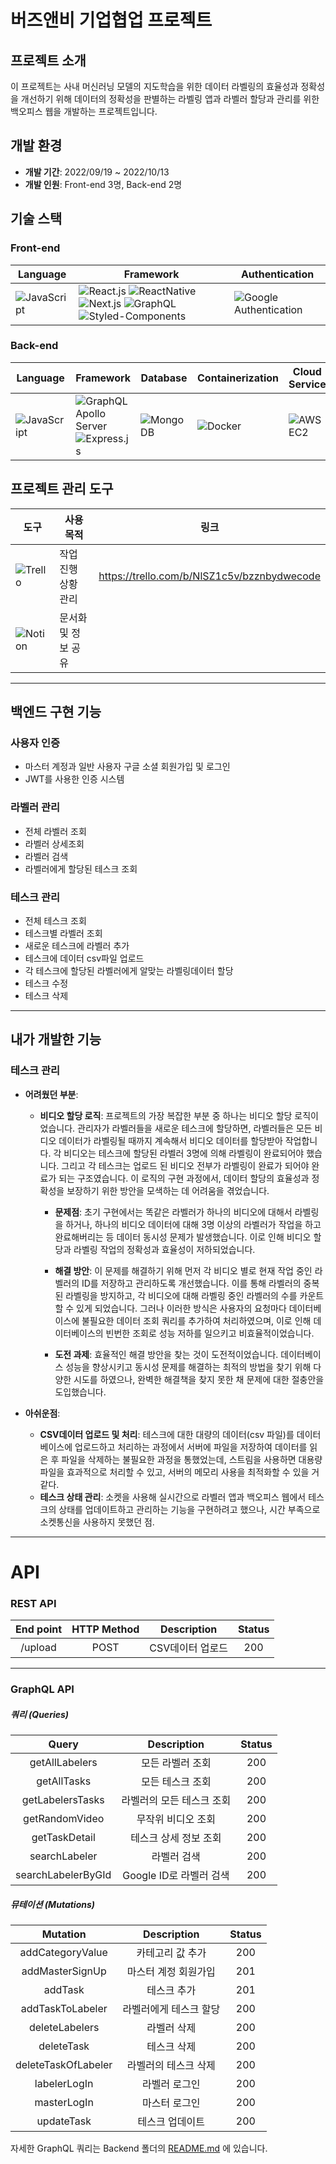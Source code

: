 # 버즈앤비 기업협업 프로젝트

## 프로젝트 소개

이 프로젝트는 사내 머신러닝 모델의 지도학습을 위한 데이터 라벨링의 효율성과 정확성을 개선하기 위해 데이터의 정확성을 판별하는 라벨링 앱과 라벨러 할당과 관리를 위한 백오피스 웹을 개발하는 프로젝트입니다.

## 개발 환경

- **개발 기간**: 2022/09/19 ~ 2022/10/13
- **개발 인원**: Front-end 3명, Back-end 2명


## 기술 스택
### Front-end
| Language | Framework | Authentication |
|----------|-----------|----------------|
| ![JavaScript](https://img.shields.io/badge/-JavaScript-F7DF1E?style=flat&logo=javascript&logoColor=white) | ![React.js](https://img.shields.io/badge/-React.js-61DAFB?style=flat&logo=react&logoColor=white) ![ReactNative](https://img.shields.io/badge/-ReactNative-61DAFB?style=flat&logo=react&logoColor=white) ![Next.js](https://img.shields.io/badge/-Next.js-000000?style=flat&logo=next.js&logoColor=white) ![GraphQL](https://img.shields.io/badge/-GraphQL-E10098?style=flat&logo=graphql&logoColor=white) ![Styled-Components](https://img.shields.io/badge/-StyledComponents-DB7093?style=flat&logo=styled-components&logoColor=white) | ![Google Authentication](https://img.shields.io/badge/-GoogleAuthentication-4285F4?style=flat&logo=google&logoColor=white) |
### Back-end
| Language | Framework | Database | Containerization | Cloud Service | Authentication |
|----------|-----------|----------|------------------|---------------|----------------|
| ![JavaScript](https://img.shields.io/badge/-JavaScript-F7DF1E?style=flat&logo=javascript&logoColor=white) | ![GraphQL Apollo Server](https://img.shields.io/badge/-ApolloGraphQL-311C87?style=flat&logo=apollographql&logoColor=white) ![Express.js](https://img.shields.io/badge/-Express.js-000000?style=flat&logo=express&logoColor=white) | ![MongoDB](https://img.shields.io/badge/-MongoDB-47A248?style=flat&logo=mongodb&logoColor=white) | ![Docker](https://img.shields.io/badge/-Docker-2496ED?style=flat&logo=docker&logoColor=white) | ![AWS EC2](https://img.shields.io/badge/-AWSEC2-FF9900?style=flat&logo=amazonec2&logoColor=white) | ![Google Authentication](https://img.shields.io/badge/-GoogleAuthentication-4285F4?style=flat&logo=google&logoColor=white) |

## 프로젝트 관리 도구

| 도구 | 사용 목적 | 링크 |
|------|-----------|------|
| ![Trello](https://img.shields.io/badge/-Trello-0079BF?style=flat&logo=trello&logoColor=white) | 작업 진행 상황 관리 | https://trello.com/b/NlSZ1c5v/bzznbydwecode |
| ![Notion](https://img.shields.io/badge/-Notion-000000?style=flat&logo=notion&logoColor=white) | 문서화 및 정보 공유 |

---

## 백엔드 구현 기능

### 사용자 인증
- 마스터 계정과 일반 사용자 구글 소셜 회원가입 및 로그인
- JWT를 사용한 인증 시스템

### 라벨러 관리
- 전체 라벨러 조회
- 라벨러 상세조회
- 라벨러 검색
- 라벨러에게 할당된 테스크 조회

### 테스크 관리
- 전체 테스크 조회
- 테스크별 라벨러 조회
- 새로운 테스크에 라벨러 추가
- 테스크에 데이터 csv파일 업로드
- 각 테스크에 할당된 라벨러에게 알맞는 라벨링데이터 할당
- 테스크 수정
- 테스크 삭제
---

## 내가 개발한 기능
### 테스크 관리

- **어려웠던 부분**:
  - **비디오 할당 로직**: 프로젝트의 가장 복잡한 부분 중 하나는 비디오 할당 로직이었습니다. 관리자가 라벨러들을 새로운 테스크에 할당하면, 라벨러들은 모든 비디오 데이터가 라벨링될 때까지 계속해서 비디오 데이터를 할당받아 작업합니다. 각 비디오는 테스크에 할당된 라벨러 3명에 의해 라벨링이 완료되어야 했습니다. 그리고 각 테스크는 업로드 된 비디오 전부가 라벨링이 완료가 되어야 완료가 되는 구조였습니다. 이 로직의 구현 과정에서, 데이터 할당의 효율성과 정확성을 보장하기 위한 방안을 모색하는 데 어려움을 겪었습니다.
      - **문제점**: 초기 구현에서는 똑같은 라벨러가 하나의 비디오에 대해서 라벨링을 하거나, 하나의 비디오 데이터에 대해 3명 이상의 라벨러가 작업을 하고 완료해버리는 등 데이터 동시성 문제가 발생했습니다. 이로 인해 비디오 할당과 라벨링 작업의 정확성과 효율성이 저하되었습니다.
  
      - **해결 방안**: 이 문제를 해결하기 위해 먼저 각 비디오 별로 현재 작업 중인 라벨러의 ID를 저장하고 관리하도록 개선했습니다. 이를 통해 라벨러의 중복된 라벨링을 방지하고, 각 비디오에 대해 라벨링 중인 라벨러의 수를 카운트할 수 있게 되었습니다. 그러나 이러한 방식은 사용자의 요청마다 데이터베이스에 불필요한 데이터 조회 쿼리를 추가하여 처리하였으며, 이로 인해 데이터베이스의 빈번한 조회로 성능 저하를 일으키고 비효율적이었습니다.

      - **도전 과제**: 효율적인 해결 방안을 찾는 것이 도전적이었습니다. 데이터베이스 성능을 향상시키고 동시성 문제를 해결하는 최적의 방법을 찾기 위해 다양한 시도를 하였으나, 완벽한 해결책을 찾지 못한 채 문제에 대한 절충안을 도입했습니다.

- **아쉬운점**:
  - **CSV데이터 업로드 및 처리**: 테스크에 대한 대량의 데이터(csv 파일)를 데이터베이스에 업로드하고 처리하는 과정에서 서버에 파일을 저장하여 데이터를 읽은 후 파일을 삭제하는 불필요한 과정을 통했었는데, 스트림을 사용하면 대용량 파일을 효과적으로 처리할 수 있고, 서버의 메모리 사용을 최적화할 수 있을 거 같다.
  - **테스크 상태 관리**: 소켓을 사용해 실시간으로 라벨러 앱과 백오피스 웹에서 테스크의 상태를 업데이트하고 관리하는 기능을 구현하려고 했으나, 시간 부족으로 소켓통신을 사용하지 못했던 점.
 
---

# API

### REST API
|   End point   	| HTTP Method 	| Description 	| Status 	|
|:-------------:	|:-----------:	|:-----------:	|:------:	|
|  /upload 	|     POST    	|   CSV데이터 업로드  	|  200  	|

---

### GraphQL API
##### 쿼리 (Queries)
|   Query            | Description              | Status  |
|:------------------:|:------------------------:|:------: |
| getAllLabelers     | 모든 라벨러 조회         |  200   |
| getAllTasks        | 모든 테스크 조회         |  200   |
| getLabelersTasks   | 라벨러의 모든 테스크 조회 |  200   |
| getRandomVideo     | 무작위 비디오 조회       |  200   |
| getTaskDetail      | 테스크 상세 정보 조회    |  200   |
| searchLabeler      | 라벨러 검색              |  200   |
| searchLabelerByGId | Google ID로 라벨러 검색  |  200   |

##### 뮤테이션 (Mutations)
|   Mutation          | Description                 | Status  |
|:------------------:|:---------------------------:|:------: |
| addCategoryValue    | 카테고리 값 추가            |  200   |
| addMasterSignUp     | 마스터 계정 회원가입        |  201   |
| addTask             | 테스크 추가                 |  201   |
| addTaskToLabeler    | 라벨러에게 테스크 할당      |  200   |
| deleteLabelers      | 라벨러 삭제                 |  200   |
| deleteTask          | 테스크 삭제                 |  200   |
| deleteTaskOfLabeler | 라벨러의 테스크 삭제        |  200   |
| labelerLogIn        | 라벨러 로그인               |  200   |
| masterLogIn         | 마스터 로그인               |  200   |
| updateTask          | 테스크 업데이트             |  200   |

자세한 GraphQL 쿼리는 Backend 폴더의 [README.md](https://github.com/jungsae/bzznbyd/blob/main/Backend/README.md) 에 있습니다.
